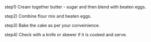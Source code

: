step1) Cream together butter - sugar and then blend with beaten eggs.

step2) Combine flour mix and beaten eggs.

step3) Bake the cake as per your conveinience.

step4) Check with a knife or skewer if it is cooked and serve.